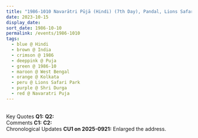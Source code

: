```yaml
---
title: "1986-1010 Navarātri Pūjā (Hindi) (7th Day), Pandal, Lions Safari Park, G975+2JM, Southern Ave, Dhakuria, Rabindra Sarobar, Kolkata, West Bengal, India"
date: 2023-10-15
display_date: 
sort_date: 1986-10-10
permalink: /events/1986-1010
tags:
  - blue @ Hindi
  - brown @ India
  - crimson @ 1986
  - deeppink @ Puja
  - green @ 1986-10
  - maroon @ West Bengal
  - orange @ Kolkata
  - peru @ Lions Safari Park
  - purple @ Shri Durga
  - red @ Navaratri Puja
---
```


<br>

<wave-list>
  <list-title color="DarkSeaGreen" width="55">Key Quotes</list-title>
  <list-item color="BlanchedAlmond" width="280"><b>Q1:</b> <i></i></list-item>
  <list-item color="Lavender" width="280"><b>Q2:</b> <i></i></list-item>
</wave-list>

<br>

<wave-list>
  <list-title color="DarkSeaGreen" width="55">Comments</list-title>
  <list-item color="BlanchedAlmond" width="280"><b>C1:</b> <i></i></list-item>
  <list-item color="Lavender" width="280"><b>C2:</b> <i></i></list-item>
</wave-list>

<br>

<wave-list>
  <list-title color="DarkSeaGreen" width="110">Chronological Updates</list-title>
  <list-item color="BlanchedAlmond"  width="280"><b>CU1 on 2025-0921:</b> Enlarged the address.</list-item> 
</wave-list>